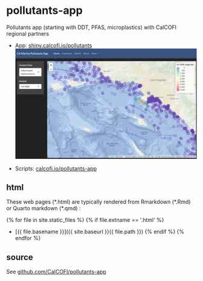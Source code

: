 # pollutants-app
Pollutants app (starting with DDT, PFAS, microplastics) with CalCOFI regional partners

- App: [shiny.calcofi.io/pollutants](https://shiny.calcofi.io/pollutants)
  ![](./figures/screen_app_dde.png)

- Scripts: [calcofi.io/pollutants-app](http://calcofi.io/pollutants-app/)

## html

These web pages (\*.html) are typically rendered from Rmarkdown (\*.Rmd) or Quarto markdown (\*.qmd) :

<!-- Jekyll rendering: https://marineenergy.github.io/apps/ -->
{% for file in site.static_files %}
  {% if file.extname == '.html' %}
* [{{ file.basename }}]({{ site.baseurl }}{{ file.path }})
  {% endif %}
{% endfor %}

## source

See [github.com/CalCOFI/pollutants-app](https://github.com/CalCOFI/pollutants-app)
